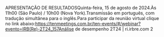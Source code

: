 APRESENTAÇÃO DE RESULTADOSQuinta-feira, 15 de agosto de 2024.Às 11h00 (São Paulo) / 10h00 (Nova York).Transmissão em português, com tradução simultânea para o inglês.Para participar da reunião virtual clique no link abaixo:https://tenmeetings.com.br/ten-events/#/webinar?evento=IRB(Re)-2T24_157Análise de desempenho 2T24 | ri.irbre.com 2
